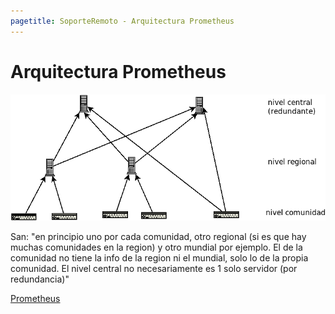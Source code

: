 ```yaml
---
pagetitle: SoporteRemoto - Arquitectura Prometheus
---
```


# Arquitectura Prometheus

![Arquitectura Prometheus](img/arquitectura.prometheus.png)

San: "en principio uno por cada comunidad, otro regional (si es que hay muchas comunidades en la region) y otro mundial por ejemplo. El de la comunidad no tiene la info de la region ni el mundial, solo lo de la propia comunidad. El nivel central no necesariamente es 1 solo servidor (por redundancia)"

[Prometheus](https://prometheus.io)

